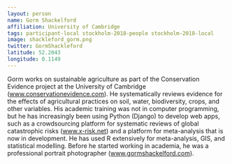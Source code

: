```yaml
---
layout: person
name: Gorm Shackelford
affiliation: University of Cambridge
tags: participant-local stockholm-2018-people stockholm-2018-local
image: shackleford_gorm.png
twitter: GormShackleford
latitude: 52.2043
longitude: 0.1149
---
```

Gorm works on sustainable agriculture as part of the Conservation Evidence project at the University of Cambridge (<a href="http://www.conservationevidence.com" target="_blank" rel="noopener">www.conservationevidence.com</a>). He systematically reviews evidence for the effects of agricultural practices on soil, water, biodiversity, crops, and other variables. His academic training was not in computer programming, but he has increasingly been using Python (Django) to develop web apps, such as a crowdsourcing platform for systematic reviews of global catastrophic risks (<a href="http://www.x-risk.net" target="_blank" rel="noopener">www.x-risk.net</a>) and a platform for meta-analysis that is now in development. He has used R extensively for meta-analysis, GIS, and statistical modelling. Before he started working in academia, he was a professional portrait photographer (<a href="http://www.gormshackelford.com" target="_blank" rel="noopener">www.gormshackelford.com</a>).